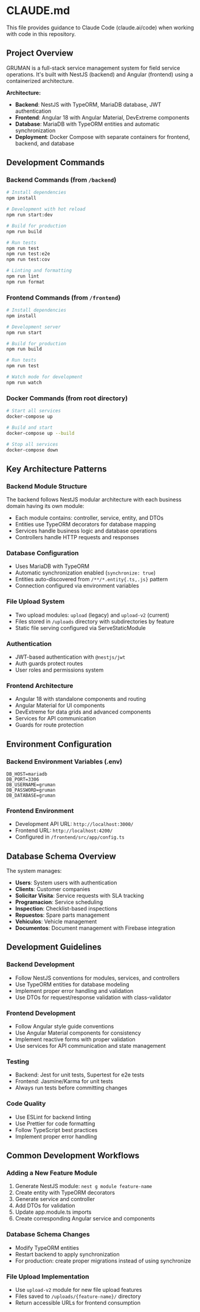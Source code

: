 # CLAUDE.md

This file provides guidance to Claude Code (claude.ai/code) when working with code in this repository.

## Project Overview

GRUMAN is a full-stack service management system for field service operations. It's built with NestJS (backend) and Angular (frontend) using a containerized architecture.

**Architecture:**
- **Backend**: NestJS with TypeORM, MariaDB database, JWT authentication
- **Frontend**: Angular 18 with Angular Material, DevExtreme components
- **Database**: MariaDB with TypeORM entities and automatic synchronization
- **Deployment**: Docker Compose with separate containers for frontend, backend, and database

## Development Commands

### Backend Commands (from `/backend`)
```bash
# Install dependencies
npm install

# Development with hot reload
npm run start:dev

# Build for production
npm run build

# Run tests
npm run test
npm run test:e2e
npm run test:cov

# Linting and formatting
npm run lint
npm run format
```

### Frontend Commands (from `/frontend`)
```bash
# Install dependencies
npm install

# Development server
npm run start

# Build for production
npm run build

# Run tests
npm run test

# Watch mode for development
npm run watch
```

### Docker Commands (from root directory)
```bash
# Start all services
docker-compose up

# Build and start
docker-compose up --build

# Stop all services
docker-compose down
```

## Key Architecture Patterns

### Backend Module Structure
The backend follows NestJS modular architecture with each business domain having its own module:
- Each module contains: controller, service, entity, and DTOs
- Entities use TypeORM decorators for database mapping
- Services handle business logic and database operations
- Controllers handle HTTP requests and responses

### Database Configuration
- Uses MariaDB with TypeORM
- Automatic synchronization enabled (`synchronize: true`)
- Entities auto-discovered from `/**/*.entity{.ts,.js}` pattern
- Connection configured via environment variables

### File Upload System
- Two upload modules: `upload` (legacy) and `upload-v2` (current)
- Files stored in `/uploads` directory with subdirectories by feature
- Static file serving configured via ServeStaticModule

### Authentication
- JWT-based authentication with `@nestjs/jwt`
- Auth guards protect routes
- User roles and permissions system

### Frontend Architecture
- Angular 18 with standalone components and routing
- Angular Material for UI components
- DevExtreme for data grids and advanced components
- Services for API communication
- Guards for route protection

## Environment Configuration

### Backend Environment Variables (.env)
```
DB_HOST=mariadb
DB_PORT=3306
DB_USERNAME=gruman
DB_PASSWORD=gruman
DB_DATABASE=gruman
```

### Frontend Environment
- Development API URL: `http://localhost:3000/`
- Frontend URL: `http://localhost:4200/`
- Configured in `/frontend/src/app/config.ts`

## Database Schema Overview

The system manages:
- **Users**: System users with authentication
- **Clients**: Customer companies
- **Solicitar Visita**: Service requests with SLA tracking
- **Programacion**: Service scheduling
- **Inspection**: Checklist-based inspections
- **Repuestos**: Spare parts management
- **Vehiculos**: Vehicle management
- **Documentos**: Document management with Firebase integration

## Development Guidelines

### Backend Development
- Follow NestJS conventions for modules, services, and controllers
- Use TypeORM entities for database modeling
- Implement proper error handling and validation
- Use DTOs for request/response validation with class-validator

### Frontend Development
- Follow Angular style guide conventions
- Use Angular Material components for consistency
- Implement reactive forms with proper validation
- Use services for API communication and state management

### Testing
- Backend: Jest for unit tests, Supertest for e2e tests
- Frontend: Jasmine/Karma for unit tests
- Always run tests before committing changes

### Code Quality
- Use ESLint for backend linting
- Use Prettier for code formatting
- Follow TypeScript best practices
- Implement proper error handling

## Common Development Workflows

### Adding a New Feature Module
1. Generate NestJS module: `nest g module feature-name`
2. Create entity with TypeORM decorators
3. Generate service and controller
4. Add DTOs for validation
5. Update app.module.ts imports
6. Create corresponding Angular service and components

### Database Schema Changes
- Modify TypeORM entities
- Restart backend to apply synchronization
- For production: create proper migrations instead of using synchronize

### File Upload Implementation
- Use `upload-v2` module for new file upload features
- Files saved to `/uploads/{feature-name}/` directory
- Return accessible URLs for frontend consumption